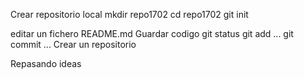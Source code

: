 Crear repositorio local
    mkdir repo1702
	cd repo1702
	git init
	
editar un fichero README.md
Guardar codigo
    git status
	git add ...
	git commit ...
Crear un repositorio

Repasando ideas